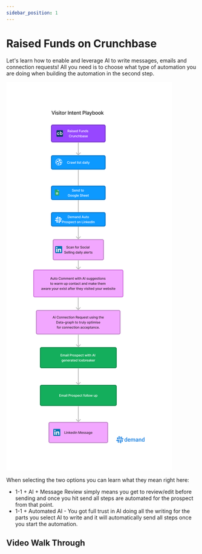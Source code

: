 ```yaml
---
sidebar_position: 1
---
```


# Raised Funds on Crunchbase

Let's learn how to enable and leverage AI to write messages, emails and connection requests! All you need is to choose what type of automation you are doing when building the automation in the second step.

![Rasied funds on Crucnhbase](./img/fundraise.png)

When selecting the two options you can learn what they mean right here:
- 1-1 + AI + Message Review simply means you get to review/edit before sending and once you hit send all steps are automated for the prospect from that point.
- 1-1 + Automated AI - You got full trust in AI doing all the writing for the parts you select AI to write and it will automatically send all steps once you start the automation.


## Video Walk Through


